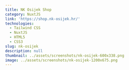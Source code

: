 ```yaml
---
title: NK Osijek Shop
category: NuxtJS
link: 'https://shop.nk-osijek.hr/'
technologies:
  - Tailwind CSS
  - NuxtJS
  - HTML5
  - CSS3
slug: nk-osijek
description: null
thumbnail: ../assets/screenshots/nk-osijek-600x338.png
image: ../assets/screenshots/nk-osijek-1200x675.png
---
```


